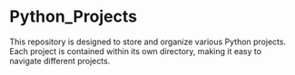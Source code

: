 # Python_Projects
This repository is designed to store and organize various Python projects. Each project is contained within its own directory, making it easy to navigate different projects.
